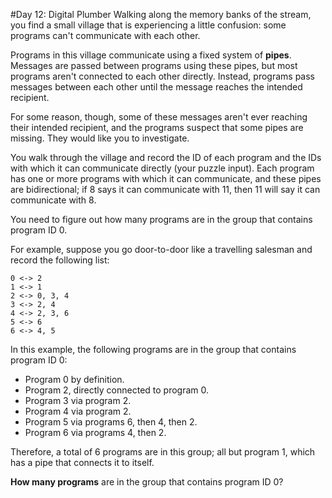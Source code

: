 #Day 12: Digital Plumber
Walking along the memory banks of the stream, you find a small village that is experiencing a little confusion: 
some programs can't communicate with each other.

Programs in this village communicate using a fixed system of **pipes**. Messages are passed between programs 
using these pipes, but most programs aren't connected to each other directly. Instead, programs pass messages 
between each other until the message reaches the intended recipient.

For some reason, though, some of these messages aren't ever reaching their intended recipient, and the programs 
suspect that some pipes are missing. They would like you to investigate.

You walk through the village and record the ID of each program and the IDs with which it can communicate 
directly (your puzzle input). Each program has one or more programs with which it can communicate, and these 
pipes are bidirectional; if 8 says it can communicate with 11, then 11 will say it can communicate with 8.

You need to figure out how many programs are in the group that contains program ID 0.

For example, suppose you go door-to-door like a travelling salesman and record the following list:
```
0 <-> 2
1 <-> 1
2 <-> 0, 3, 4
3 <-> 2, 4
4 <-> 2, 3, 6
5 <-> 6
6 <-> 4, 5
```
In this example, the following programs are in the group that contains program ID 0:

* Program 0 by definition.
* Program 2, directly connected to program 0.
* Program 3 via program 2.
* Program 4 via program 2.
* Program 5 via programs 6, then 4, then 2.
* Program 6 via programs 4, then 2.

Therefore, a total of 6 programs are in this group; all but program 1, which has a pipe that connects it to itself.

**How many programs** are in the group that contains program ID 0?